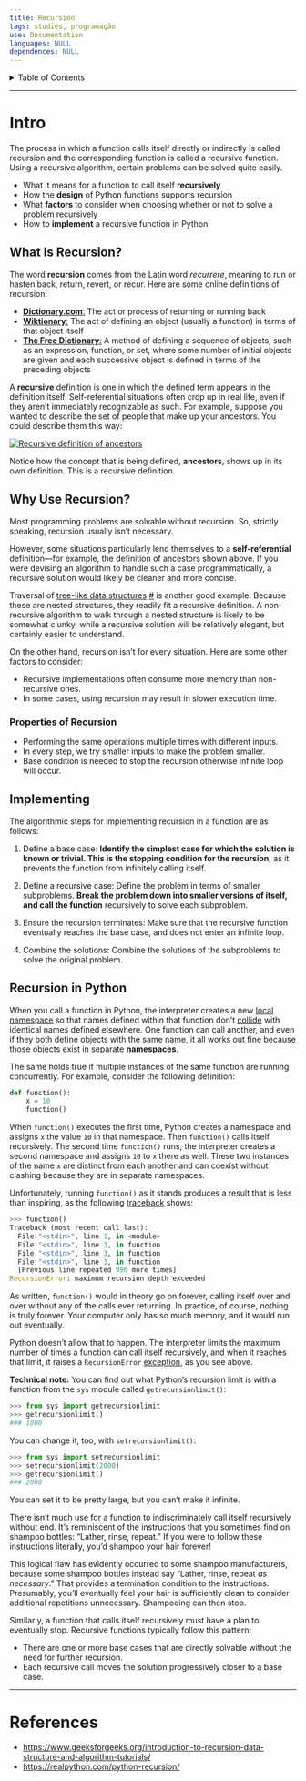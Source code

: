 ```yaml
---
title: Recursion
tags: studies, programação
use: Documentation
languages: NULL
dependences: NULL
---
```


<details> <summary>Table of Contents</summary>

- [Intro](#intro)
  - [What Is Recursion?](#what-is-recursion)
  - [Why Use Recursion?](#why-use-recursion)
    - [Properties of Recursion](#properties-of-recursion)
  - [Implementing](#implementing)
  - [Recursion in Python](#recursion-in-python)
- [References](#references)

</details>

---

# Intro

The process in which a function calls itself directly or indirectly is called recursion and the corresponding function is called a recursive function. Using a recursive algorithm, certain problems can be solved quite easily.

-   What it means for a function to call itself **recursively**
-   How the **design** of Python functions supports recursion
-   What **factors** to consider when choosing whether or not to solve a problem recursively
-   How to **implement** a recursive function in Python

## What Is Recursion?

The word **recursion** comes from the Latin word _recurrere_, meaning to run or hasten back, return, revert, or recur. Here are some online definitions of recursion:

-   [**Dictionary.com**:](https://www.dictionary.com/browse/recursion) The act or process of returning or running back
-   [**Wiktionary**:](https://en.wiktionary.org/wiki/recursion) The act of defining an object (usually a function) in terms of that object itself
-   [**The Free Dictionary**:](https://www.thefreedictionary.com/recursion) A method of defining a sequence of objects, such as an expression, function, or set, where some number of initial objects are given and each successive object is defined in terms of the preceding objects

A **recursive** definition is one in which the defined term appears in the definition itself. Self-referential situations often crop up in real life, even if they aren’t immediately recognizable as such. For example, suppose you wanted to describe the set of people that make up your ancestors. You could describe them this way:

[![Recursive definition of ancestors](https://files.realpython.com/media/jsturtz-ancestors.9f0adeb014ef.png)](https://files.realpython.com/media/jsturtz-ancestors.9f0adeb014ef.png)

Notice how the concept that is being defined, **ancestors**, shows up in its own definition. This is a recursive definition.

## Why Use Recursion?

Most programming problems are solvable without recursion. So, strictly speaking, recursion usually isn’t necessary.

However, some situations particularly lend themselves to a **self-referential** definition—for example, the definition of ancestors shown above. If you were devising an algorithm to handle such a case programmatically, a recursive solution would likely be cleaner and more concise.

Traversal of [tree-like data structures](./ds_tree.md) [#](https://en.wikipedia.org/wiki/Tree_(data_structure)) is another good example. Because these are nested structures, they readily fit a recursive definition. A non-recursive algorithm to walk through a nested structure is likely to be somewhat clunky, while a recursive solution will be relatively elegant, but certainly easier to understand.

On the other hand, recursion isn’t for every situation. Here are some other factors to consider:

-  Recursive implementations often consume more memory than non-recursive ones.
-  In some cases, using recursion may result in slower execution time.

### Properties of Recursion

-   Performing the same operations multiple times with different inputs.
-   In every step, we try smaller inputs to make the problem smaller.
-   Base condition is needed to stop the recursion otherwise infinite loop will occur.

## Implementing

The algorithmic steps for implementing recursion in a function are as follows:

1. Define a base case: **Identify the simplest case for which the solution is known or trivial. This is the stopping condition for the recursion**, as it prevents the function from infinitely calling itself.

2. Define a recursive case: Define the problem in terms of smaller subproblems. **Break the problem down into smaller versions of itself, and call the function** recursively to solve each subproblem.

3. Ensure the recursion terminates: Make sure that the recursive function eventually reaches the base case, and does not enter an infinite loop.

4. Combine the solutions: Combine the solutions of the subproblems to solve the original problem.


## Recursion in Python

When you call a function in Python, the interpreter creates a new [local namespace](https://realpython.com/python-namespaces-scope/) so that names defined within that function don’t [collide](https://en.wikipedia.org/wiki/Name_collision) with identical names defined elsewhere. One function can call another, and even if they both define objects with the same name, it all works out fine because those objects exist in separate **namespaces**.

The same holds true if multiple instances of the same function are running concurrently. For example, consider the following definition:

```python
def function():
    x = 10
    function()
```

When `function()` executes the first time, Python creates a namespace and assigns `x` the value `10` in that namespace. Then `function()` calls itself recursively. The second time `function()` runs, the interpreter creates a second namespace and assigns `10` to `x` there as well. These two instances of the name `x` are distinct from each another and can coexist without clashing because they are in separate namespaces.

Unfortunately, running `function()` as it stands produces a result that is less than inspiring, as the following [traceback](https://realpython.com/python-traceback/) shows:

```python
>>> function()
Traceback (most recent call last):
  File "<stdin>", line 1, in <module>
  File "<stdin>", line 3, in function
  File "<stdin>", line 3, in function
  File "<stdin>", line 3, in function
  [Previous line repeated 996 more times]
RecursionError: maximum recursion depth exceeded
```

As written, `function()` would in theory go on forever, calling itself over and over without any of the calls ever returning. In practice, of course, nothing is truly forever. Your computer only has so much memory, and it would run out eventually.

Python doesn’t allow that to happen. The interpreter limits the maximum number of times a function can call itself recursively, and when it reaches that limit, it raises a `RecursionError` [exception](https://realpython.com/python-exceptions/), as you see above.

**Technical note:** You can find out what Python’s recursion limit is with a function from the `sys` module called `getrecursionlimit()`:

```python
>>> from sys import getrecursionlimit
>>> getrecursionlimit()
### 1000
```

You can change it, too, with `setrecursionlimit()`:

```python
>>> from sys import setrecursionlimit
>>> setrecursionlimit(2000)
>>> getrecursionlimit()
### 2000
```

You can set it to be pretty large, but you can’t make it infinite.

There isn’t much use for a function to indiscriminately call itself recursively without end. It’s reminiscent of the instructions that you sometimes find on shampoo bottles: “Lather, rinse, repeat.” If you were to follow these instructions literally, you’d shampoo your hair forever!

This logical flaw has evidently occurred to some shampoo manufacturers, because some shampoo bottles instead say “Lather, rinse, repeat _as necessary_.” That provides a termination condition to the instructions. Presumably, you’ll eventually feel your hair is sufficiently clean to consider additional repetitions unnecessary. Shampooing can then stop.

Similarly, a function that calls itself recursively must have a plan to eventually stop. Recursive functions typically follow this pattern:

-   There are one or more base cases that are directly solvable without the need for further recursion.
-   Each recursive call moves the solution progressively closer to a base case.


---
# References

- https://www.geeksforgeeks.org/introduction-to-recursion-data-structure-and-algorithm-tutorials/
- https://realpython.com/python-recursion/